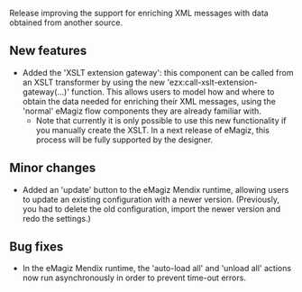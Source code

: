 Release improving the support for enriching XML messages with data obtained from another source.
## New features
- Added the 'XSLT extension gateway': this component can be called from an XSLT transformer by using the new 'ezx:call-xslt-extension-gateway(...)' function. This allows users to model how and where to obtain the data needed for enriching their XML messages, using the 'normal' eMagiz flow components they are already familiar with.
  - Note that currently it is only possible to use this new functionality if you manually create the XSLT. In a next release of eMagiz, this process will be fully supported by the designer.
## Minor changes
- Added an 'update' button to the eMagiz Mendix runtime, allowing users to update an existing configuration with a newer version. (Previously, you had to delete the old configuration, import the newer version and redo the settings.)
## Bug fixes
- In the eMagiz Mendix runtime, the 'auto-load all' and 'unload all' actions now run asynchronously in order to prevent time-out errors.
